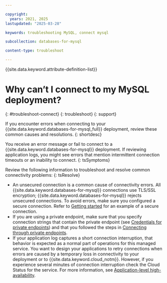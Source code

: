```yaml
---

copyright:
  years: 2021, 2025
lastupdated: "2025-03-28"

keywords: troubleshooting MySQL, connect mysql

subcollection: databases-for-mysql

content-type: troubleshoot

---
```


{{site.data.keyword.attribute-definition-list}} 

# Why can’t I connect to my MySQL deployment?
{: #troubleshoot-connect}
{: troubleshoot}
{: support}

If you encounter errors when connecting to your {{site.data.keyword.databases-for-mysql_full}} deployment, review these common causes and resolutions.
{: shortdesc}

You receive an error message or fail to connect to a {{site.data.keyword.databases-for-mysql}} deployment. If reviewing application logs, you might see errors that mention intermittent connection timeouts or an inability to connect.
{: tsSymptoms}

Review the following information to troubleshoot and resolve common connectivity problems:
{: tsResolve}

* An unsecured connection is a common cause of connectivity errors.  All {{site.data.keyword.databases-for-mysql}} connections use TLS/SSL encryption; {{site.data.keyword.databases-for-mysql}} rejects unsecured connections. To avoid errors, make sure you configured a secure connection.  Refer to [Getting started](/docs/databases-for-mysql?topic=databases-for-mysql-getting-started) for an example of a secure connection.
* If you are using a private endpoint, make sure that you specify connection strings that contain the private endpoint (see [Credentials for private endpoints](/docs/databases-for-mysql?topic=databases-for-mysql-service-endpoints&interface=ui#credentials-for-private-endpoints)) and that you followed the steps in [Connecting through private endpoints](/docs/databases-for-mysql?topic=cloud-databases-service-endpoints#private-endpoint-connections).
* If your application log captures a short connection interruption, that behavior is expected as a normal part of operations for this managed service. You want to design your applications to retry connections when errors are caused by a temporary loss in connectivity to your deployment or to {{site.data.keyword.cloud_notm}}. However, if you experience several minutes of connection interruption check the Cloud Status for the service. For more information, see [Application-level high-availability](/docs/databases-for-mysql?topic=databases-for-mysql-high-availability#application-level-high-availability).
